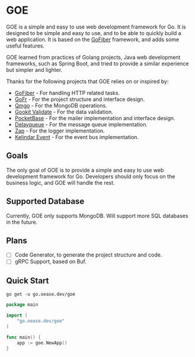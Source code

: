 # GOE

GOE is a simple and easy to use web development framework for Go. It is designed to be simple and easy to use, and to be
able to quickly build a web application. It is based on the [GoFiber](https://gofiber.io/) framework, and adds some
useful features.

GOE learned from practices of Golang projects, Java web development frameworks, such as Spring Boot, and tried to
provide a similar
experience but simpler and lighter.

Thanks for the following projects that GOE relies on or inspired by:

- [GoFiber](https://gofiber.io/) - For handling HTTP related tasks.
- [GoFr](https://gofr.dev/) - For the project structure and interface design.
- [Qmgo](https://github.com/qiniu/qmgo) - For the MongoDB operations.
- [Gookit Validate](https://github.com/gookit/validate) - For the data validation.
- [PocketBase](https://pocketbase.io/) - For the mailer implementation and interface design.
- [Delayqueue](https://github.com/HDT3213/delayqueue) - For the message queue implementation.
- [Zap](https://github.com/uber-go/zap) - For the logger implementation.
- [Kelindar Event](https://github.com/kelindar/event) - For the event bus implementation.

## Goals

The only goal of GOE is to provide a simple and easy to use web development framework for Go. Developers should only
focus on the business logic, and GOE will handle the rest.

## Supported Database

Currently, GOE only supports MongoDB. Will support more SQL databases in the future.

## Plans

- [ ] Code Generator, to generate the project structure and code.
- [ ] gRPC Support, based on Buf.

## Quick Start

```shell
go get -u go.oease.dev/goe
```

```go
package main

import (
	"go.oease.dev/goe"
)

func main() {
	app := goe.NewApp()
}
```